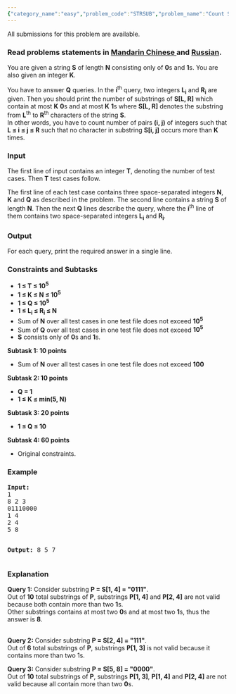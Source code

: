```yaml
---
{"category_name":"easy","problem_code":"STRSUB","problem_name":"Count Substrings","languages_supported":{"0":"ADA","1":"ASM","2":"BASH","3":"BF","4":"C","5":"C99 strict","6":"CAML","7":"CLOJ","8":"CLPS","9":"CPP 4.3.2","10":"CPP 4.9.2","11":"CPP14","12":"CS2","13":"D","14":"ERL","15":"FORT","16":"FS","17":"GO","18":"HASK","19":"ICK","20":"ICON","21":"JAVA","22":"JS","23":"LISP clisp","24":"LISP sbcl","25":"LUA","26":"NEM","27":"NICE","28":"NODEJS","29":"PAS fpc","30":"PAS gpc","31":"PERL","32":"PERL6","33":"PHP","34":"PIKE","35":"PRLG","36":"PYTH","37":"PYTH 3.4","38":"RUBY","39":"SCALA","40":"SCM guile","41":"SCM qobi","42":"ST","43":"TCL","44":"TEXT","45":"WSPC"},"max_timelimit":1,"source_sizelimit":50000,"problem_author":"darkshadows","problem_tester":"laycurse","date_added":"18-04-2014","tags":{"0":"binary","1":"darkshadows","2":"dynamic","3":"march15","4":"simple"},"editorial_url":"http://discuss.codechef.com/problems/STRSUB","time":{"view_start_date":1426498200,"submit_start_date":1426498200,"visible_start_date":1426498200,"end_date":1735669800},"layout":"problem"}
---
```

<span class="solution-visible-txt">All submissions for this problem are available.</span><h3> Read problems statements in <a target="_blank" href="http://www.codechef.com/download/translated/MARCH15/mandarin/STRSUB.pdf">Mandarin Chinese </a> and <a target="_blank" href="http://www.codechef.com/download/translated/MARCH15/russian/STRSUB.pdf">Russian</a>.</h3>
<p>You are given a string <b>S</b> of length <b>N</b> consisting only of <b>0</b>s and <b>1</b>s. You are also given an integer <b>K</b>.</p>
<p>You have to answer <b>Q</b> queries. In the <b>i</b><sup>th</sup> query, two integers <b>L<sub>i</sub></b> and <b>R<sub>i</sub></b> are given. Then you should print the number of substrings of <b>S[L, R]</b> which contain at most <b>K</b> <b>0</b>s and at most <b>K</b> <b>1</b>s where <b>S[L, R]</b> denotes the substring from <b>L</b><sup>th</sup> to <b>R</b><sup>th</sup> characters of the string <b>S</b>. <br />
In other words, you have to count number of pairs <b>(i, j)</b> of integers such that <b>L ≤ i ≤ j ≤ R</b> such that no character in substring <b>S[i, j]</b> occurs more than <b>K</b> times.</p>
<h3>Input</h3>
<p>The first line of input contains an integer <b>T</b>, denoting the number of test cases. Then <b>T</b> test cases follow.</p>
<p>The first line of each test case contains three space-separated integers <b>N</b>, <b>K</b> and <b>Q</b> as described in the problem. The second line contains a string <b>S</b> of length <b>N</b>. Then the next <b>Q</b> lines describe the query, where the <b>i</b><sup>th</sup> line of them contains two space-separated integers <b>L<sub>i</sub></b> and <b>R<sub>i</sub></b>.</p>
<h3>Output</h3>
<p>For each query, print the required answer in a single line.</p>
<h3>Constraints and Subtasks</h3>
<ul>
<li><b>1 ≤ T ≤ 10<sup>5</sup></b></li>
<li><b>1 ≤ K ≤ N ≤ 10<sup>5</sup></b></li>
<li><b>1 ≤ Q ≤ 10<sup>5</sup></b></li>
<li><b>1 ≤ L<sub>i</sub> ≤ R<sub>i</sub> ≤ N</b></li>
<li>Sum of <b>N</b> over all test cases in one test file does not exceed <b>10<sup>5</sup></b></li>
<li>Sum of <b>Q</b> over all test cases in one test file does not exceed <b>10<sup>5</sup></b></li>
<li><b>S</b> consists only of <b>0</b>s and <b>1</b>s.</li>
</ul>
<p> </p>
<p><b>Subtask 1: 10 points</b></p>
<ul>
<li>Sum of <b>N</b> over all test cases in one test file does not exceed <b>100</b></li>
</ul>
<p> </p>
<p><b>Subtask 2: 10 points</b></p>
<ul>
<li><b>Q = 1</b></li>
<li><b>1 ≤ K ≤ min(5, N)</b></li>
</ul>
<p> </p>
<p><b>Subtask 3: 20 points</b></p>
<ul>
<li><b>1 ≤ Q ≤ 10</b></li>
</ul>
<p> </p>
<p><b>Subtask 4: 60 points</b></p>
<ul>
<li>Original constraints.</li>
</ul>
<p> </p>
<h3>Example</h3>
<pre><b>Input:</b>
1
8 2 3
01110000
1 4
2 4
5 8

<b>Output:</b>
8
5
7
</pre><h3>Explanation</h3>
<p><b>Query 1:</b> Consider substring <b>P = S[1, 4] = "0111"</b>.<br/>Out of <b>10</b> total substrings of <b>P</b>, substrings <b>P[1, 4]</b> and <b>P[2, 4]</b> are not valid because both contain more than two <b>1</b>s.<br/> Other substrings contains at most two <b>0</b>s and at most two <b>1</b>s, thus the answer is <b>8</b>.</br/></br/></p>
<p><b>Query 2:</b> Consider substring <b>P = S[2, 4] = "111"</b>.<br/>Out of <b>6</b> total substrings of <b>P</b>, substrings <b>P[1, 3]</b> is  not valid because it contains more than two 1s.</br/></p>
<p><b>Query 3:</b> Consider substring <b>P = S[5, 8] = "0000"</b>.<br/>Out of <b>10</b> total substrings of <b>P</b>, substrings <b>P[1, 3]</b>, <b>P[1, 4]</b> and <b>P[2, 4]</b> are not valid because all contain more than two <b>0</b>s.</br/></p>
